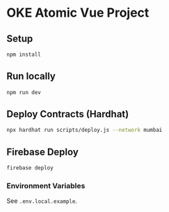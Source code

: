 # OKE Atomic Vue Project

## Setup
```bash
npm install
```

## Run locally
```bash
npm run dev
```

## Deploy Contracts (Hardhat)
```bash
npx hardhat run scripts/deploy.js --network mumbai
```

## Firebase Deploy
```bash
firebase deploy
```

### Environment Variables
See `.env.local.example`.
